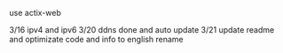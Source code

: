 use actix-web

3/16 ipv4 and ipv6
3/20 ddns done and auto update
3/21 update readme and optimizate code and info to english
     rename